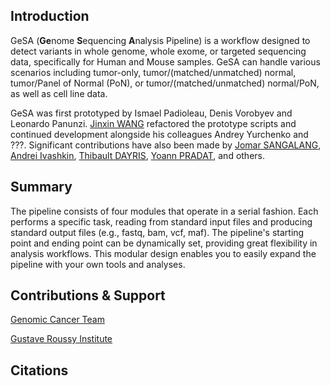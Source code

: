 ## Introduction
GeSA (**Ge**nome **S**equencing **A**nalysis Pipeline) is a workflow designed to detect variants in whole genome, whole exome, or targeted sequencing data, specifically for Human and Mouse samples. GeSA can handle various scenarios including tumor-only, tumor/(matched/unmatched) normal, tumor/Panel of Normal (PoN), or tumor/(matched/unmatched) normal/PoN, as well as cell line data.

GeSA was first prototyped by Ismael Padioleau, Denis Vorobyev and Leonardo Panunzi. [Jinxin WANG](https://github.com/jinxin-wang/) refactored the prototype scripts and continued development alongside his colleagues Andrey Yurchenko and ???. Significant contributions have also been made by [Jomar SANGALANG](https://github.com/jsangalang), [Andrei Ivashkin](https://github.com/andrrrsss), [
Thibault DAYRIS](https://github.com/tdayris), [Yoann PRADAT](https://github.com/ypradat), and others.

## Summary

The pipeline consists of four modules that operate in a serial fashion. Each performs a specific task, reading from standard input files and producing standard output files (e.g., fastq, bam, vcf, maf). The pipeline's starting point and ending point can be dynamically set, providing great flexibility in analysis workflows. This modular design enables you to easily expand the pipeline with your own tools and analyses. 

## Contributions & Support

[Genomic Cancer Team](https://www.gustaveroussy.fr/en/genomics-non-melanoma-skin-cancer-team)

[Gustave Roussy Institute](https://www.gustaveroussy.fr/en/institute)

## Citations
